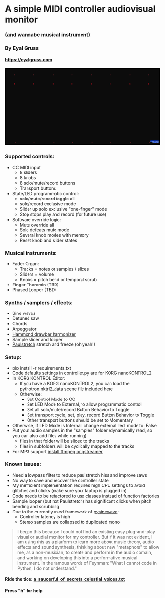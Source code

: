 # A simple MIDI controller audiovisual monitor
### (and wannabe musical instrument)
### By Eyal Gruss
#### https://eyalgruss.com

<p align="center">
<img src="pythotron.gif" /> 
</p>

### Supported controls:
- CC MIDI input   
  - 8 sliders
  - 8 knobs
  - 8 solo/mute/record buttons
  - Transport buttons
- State/LED programmatic control:
  - solo/mute/record toggle all
  - solo/record exclusive mode
  - Slider up solo exclusive "one-finger" mode
  - Stop stops play and record (for future use)
- Software override logic:
  - Mute override all
  - Solo defeats mute mode
  - Several knob modes with memory
  - Reset knob and slider states

### Musical instruments:
- Fader Organ:
  - Tracks = notes or samples / slices
  - Sliders = volume
  - Knobs = pitch bend or temporal scrub
- Finger Theremin (TBD)
- Phased Looper (TBD)

### Synths / samplers / effects:
- Sine waves
- Detuned saw
- Chords
- Arpeggiator
- [Hammond drawbar harmonizer](https://hammondorganco.com/wp-content/uploads/2015/06/03-DRAWBARS-PERCUSSION-corrected.pdf)
- Sample slicer and looper
- [Paulstretch](http://hypermammut.sourceforge.net/paulstretch) stretch and freeze (oh yeah!)
 
### Setup:
- pip install -r requirements.txt
- Code defaults settings in controller.py are for KORG nanoKONTROL2
- In KORG KONTROL Editor:
  - If you have a KORG nanoKONTROL2, you can load the pythotron.nktrl2_data scene file included here
  - Otherwise:
    - Set Control Mode to CC
    - Set LED Mode to External, to allow programmatic control 
    - Set all solo/mute/record Button Behavior to Toggle
    - Set transport cycle, set, play, record Button Behavior to Toggle
    - Other transport buttons should be set to Momentary
- Otherwise, if LED Mode is Internal, change external_led_mode to: False
- Put your audio samples in the "samples" folder (dynamically read, so you can also add files while running)
  - files in that folder will be sliced to the tracks
  - files in subfolders will be cyclically mapped to the tracks 
- For MP3 support [install ffmpeg or gstreamer](https://github.com/librosa/librosa#audioread-and-mp3-support)

### Known issues:
- Need a lowpass filter to reduce paulstretch hiss and improve saws
- No way to save and recover the controller state
- My inefficient implementation requires high CPU settings to avoid glitches and clicks (make sure your laptop is plugged in)
- Code needs to be refactored to use classes instead of function factories 
- Sample looper (but not Paulstretch) has significant clicks when pitch bending and scrubbing  
- Due to the currently used framework of [pysinewave](https://github.com/daviddavini/pysinewave): 
  - Controller latency is high
  - Stereo samples are collapsed to duplicated mono

> I began this because I could not find an existing easy plug-and-play visual or audial monitor for my controller. 
But if it was not evident, I am using this as a platform to learn more about music theory, audio effects and sound synthesis, 
thinking about new "metaphors" to allow me, as a non-musician, to create and perform in the audio domain, and working on developing this into a performative musical instrument.
In the famous words of Feynman: "What I cannot code in Python, I do not understand."

#### Ride the tide: [a_saucerful_of_secrets_celestial_voices.txt](https://github.com/eyaler/pythotron/blob/main/a_saucerful_of_secrets_celestial_voices.txt)

#### Press "h" for help
